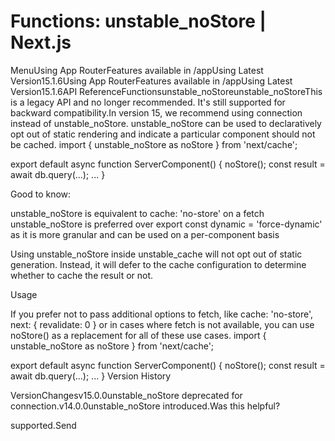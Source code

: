 # Functions: unstable_noStore | Next.js

<p>MenuUsing App RouterFeatures available in /appUsing Latest Version15.1.6Using App RouterFeatures available in /appUsing Latest Version15.1.6API ReferenceFunctionsunstable_noStoreunstable_noStoreThis is a legacy API and no longer recommended. It's still supported for backward compatibility.In version 15, we recommend using connection instead of unstable_noStore.
unstable_noStore can be used to declaratively opt out of static rendering and indicate a particular component should not be cached.
import { unstable_noStore as noStore } from 'next/cache';</p>
<p>export default async function ServerComponent() {
noStore();
const result = await db.query(...);
...
}</p>
<p>Good to know:</p>
<p>unstable_noStore is equivalent to cache: 'no-store' on a fetch
unstable_noStore is preferred over export const dynamic = 'force-dynamic' as it is more granular and can be used on a per-component basis</p>
<p>Using unstable_noStore inside unstable_cache will not opt out of static generation. Instead, it will defer to the cache configuration to determine whether to cache the result or not.</p>
<p>Usage</p>
<p>If you prefer not to pass additional options to fetch, like cache: 'no-store', next: { revalidate: 0 } or in cases where fetch is not available, you can use noStore() as a replacement for all of these use cases.
import { unstable_noStore as noStore } from 'next/cache';</p>
<p>export default async function ServerComponent() {
noStore();
const result = await db.query(...);
...
}
Version History</p>
<p>VersionChangesv15.0.0unstable_noStore deprecated for connection.v14.0.0unstable_noStore introduced.Was this helpful?</p>
<p>supported.Send</p>
